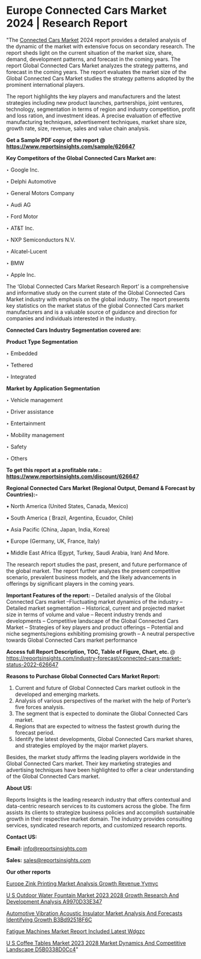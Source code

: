 # Europe Connected Cars Market 2024 | Research Report

"The <a href=https://www.reportsinsights.com/sample/626647>Connected Cars Market</a> 2024 report provides a detailed analysis of the dynamic of the market with extensive focus on secondary research. The report sheds light on the current situation of the market size, share, demand, development patterns, and forecast in the coming years. The report Global Connected Cars Market analyzes the strategy patterns, and forecast in the coming years. The report evaluates the market size of the Global Connected Cars Market studies the strategy patterns adopted by the prominent international players.

The report highlights the key players and manufacturers and the latest strategies including new product launches, partnerships, joint ventures, technology, segmentation in terms of region and industry competition, profit and loss ration, and investment ideas. A precise evaluation of effective manufacturing techniques, advertisement techniques, market share size, growth rate, size, revenue, sales and value chain analysis.

<strong>Get a Sample PDF copy of the report @ <a href=https://www.reportsinsights.com/sample/626647 style=color:#0000ff;>https://www.reportsinsights.com/sample/626647</a></strong>

<strong>Key Competitors of the Global Connected Cars Market are:</strong>

‣ Google Inc.

‣ Delphi Automotive

‣ General Motors Company

‣ Audi AG

‣ Ford Motor

‣ AT&T Inc.

‣ NXP Semiconductors N.V.

‣ Alcatel-Lucent

‣ BMW

‣ Apple Inc.

The ‘Global Connected Cars Market Research Report’ is a comprehensive and informative study on the current state of the Global Connected Cars Market industry with emphasis on the global industry. The report presents key statistics on the market status of the global Connected Cars market manufacturers and is a valuable source of guidance and direction for companies and individuals interested in the industry.

<strong>Connected Cars Industry Segmentation covered are:</strong>

<strong>Product Type Segmentation</strong>

‣    Embedded

‣ Tethered

‣ Integrated

<strong>Market by Application Segmentation</strong>

‣   Vehicle management

‣ Driver assistance

‣ Entertainment

‣ Mobility management

‣ Safety

‣ Others

<strong>To get this report at a profitable rate.: <a href=https://www.reportsinsights.com/discount/626647 style=color:#0000ff;>https://www.reportsinsights.com/discount/626647</a></strong>

<strong>Regional Connected Cars Market (Regional Output, Demand &amp; Forecast by Countries):-</strong>

• North America (United States, Canada, Mexico)

• South America ( Brazil, Argentina, Ecuador, Chile)

• Asia Pacific (China, Japan, India, Korea)

• Europe (Germany, UK, France, Italy)

• Middle East Africa (Egypt, Turkey, Saudi Arabia, Iran) And More.

The research report studies the past, present, and future performance of the global market. The report further analyzes the present competitive scenario, prevalent business models, and the likely advancements in offerings by significant players in the coming years.

<strong>Important Features of the report:</strong>
– Detailed analysis of the Global Connected Cars market
–Fluctuating market dynamics of the industry
–Detailed market segmentation
– Historical, current and projected market size in terms of volume and value
– Recent industry trends and developments
– Competitive landscape of the Global Connected Cars Market
– Strategies of key players and product offerings
– Potential and niche segments/regions exhibiting promising growth
– A neutral perspective towards Global Connected Cars market performance

<strong>Access full Report Description, TOC, Table of Figure, Chart, etc. </strong>@   <a href=https://reportsinsights.com/industry-forecast/connected-cars-market-status-2022-626647 style=color:#0000ff;>https://reportsinsights.com/industry-forecast/connected-cars-market-status-2022-626647</a>

<strong>Reasons to Purchase Global Connected Cars Market Report:</strong>
1. Current and future of Global Connected Cars market outlook in the developed and emerging markets.
2. Analysis of various perspectives of the market with the help of Porter’s five forces analysis.
3. The segment that is expected to dominate the Global Connected Cars market.
4. Regions that are expected to witness the fastest growth during the forecast period.
5. Identify the latest developments, Global Connected Cars market shares, and strategies employed by the major market players.

Besides, the market study affirms the leading players worldwide in the Global Connected Cars market. Their key marketing strategies and advertising techniques have been highlighted to offer a clear understanding of the Global Connected Cars market.

<strong><strong>About US</strong>:</strong>

Reports Insights is the leading research industry that offers contextual and data-centric research services to its customers across the globe. The firm assists its clients to strategize business policies and accomplish sustainable growth in their respective market domain. The industry provides consulting services, syndicated research reports, and customized research reports.

<strong>Contact US:</strong>

<p class=><b>Email:</b> <a href=mailto:info@reportsinsights.com>info@reportsinsights.com</a></p>
<p class=><b>Sales:</b> <a href=mailto:sales@reportsinsights.com>sales@reportsinsights.com</a></p>

<strong>Our other reports</strong>

<a href=https://www.linkedin.com/pulse/europe-zink-printing-market-analysis-growth-revenue-yymyc/>Europe Zink Printing Market Analysis Growth Revenue Yymyc</a>

<a href=https://medium.com/@sakshi.reportsinsights/u-s-outdoor-water-fountain-market-2023-2028-growth-research-and-development-analysis-a9970d33e347>U S Outdoor Water Fountain Market 2023 2028 Growth Research And Development Analysis A9970D33E347</a>

<a href=https://medium.com/@d7298290/automotive-vibration-acoustic-insulator-market-analysis-and-forecasts-identifying-growth-b3bd92518f6c>Automotive Vibration Acoustic Insulator Market Analysis And Forecasts Identifying Growth B3Bd92518F6C</a>

<a href=https://www.linkedin.com/pulse/fatigue-machines-market-report-included-latest-wdgzc/>Fatigue Machines Market Report Included Latest Wdgzc</a>

<a href=https://medium.com/@nadeemkazi632/u-s-coffee-tables-market-2023-2028-market-dynamics-and-competitive-landscape-d5b0338d0cc4>U S Coffee Tables Market 2023 2028 Market Dynamics And Competitive Landscape D5B0338D0Cc4</a>"
